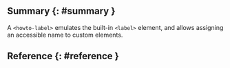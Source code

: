 ## Summary {: #summary }

A `<howto-label>` emulates the built-in `<label>` element, and allows assigning
an accessible name to custom elements.

## Reference {: #reference }

